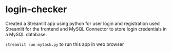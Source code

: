 # login-checker

Created a Streamlit app using python for user login and registration used Streamlit for the frontend and MySQL Connector to store login credentials in a MySQL database.

` streamlit run mytask.py ` to run this app in web browser
